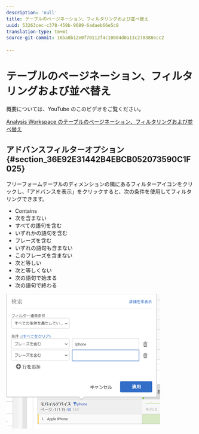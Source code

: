```yaml
---
description: 'null'
title: テーブルのページネーション、フィルタリングおよび並べ替え
uuid: 53263cec-c378-459b-9689-6adaeb66e5c9
translation-type: tm+mt
source-git-commit: 16ba0b12e0f70112f4c10804d0a13c278388ecc2

---
```



# テーブルのページネーション、フィルタリングおよび並べ替え

概要については、YouTube のこのビデオをご覧ください。

[Analysis Workspace のテーブルのページネーション、フィルタリングおよび並べ替え](https://www.youtube.com/watch?v=2zxpRPCGspg)

## アドバンスフィルターオプション {#section_36E92E31442B4EBCB052073590C1F025}

フリーフォームテーブルのディメンションの隣にあるフィルターアイコンをクリックし、「アドバンスを表示」をクリックすると、次の条件を使用してフィルタリングできます。

* Contains
* 次を含まない
* すべての語句を含む
* いずれかの語句を含む
* フレーズを含む
* いずれの語句も含まない
* このフレーズを含まない
* 次と等しい
* 次と等しくない
* 次の語句で始まる
* 次の語句で終わる

![](assets/advanced-filter.png)

